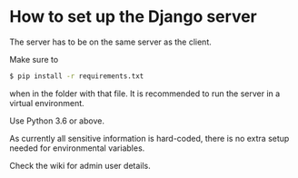 # How to set up the Django server

The server has to be on the same server as the client.

Make sure to 
```bash
$ pip install -r requirements.txt
```

when in the folder with that file. It is recommended to run the server in a virtual environment.

Use Python 3.6 or above.

As currently all sensitive information is hard-coded, there is no extra setup needed for environmental variables.

Check the wiki for admin user details.
